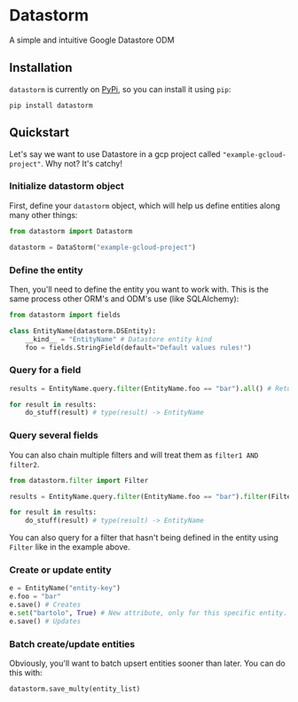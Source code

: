 # Datastorm

A simple and intuitive Google Datastore ODM 

## Installation
`datastorm` is currently on [PyPi](https://pypi.org/project/datastorm/), so you can install it using `pip`:

```
pip install datastorm
```

## Quickstart

Let's say we want to use Datastore in a gcp project called `"example-gcloud-project"`. Why not? It's catchy!


### Initialize datastorm object

First, define your `datastorm` object, which will help us define entities along many other things:

```python
from datastorm import Datastorm

datastorm = DataStorm("example-gcloud-project")
``` 

### Define the entity

Then, you'll need to define the entity you want to work with. This is the same process other ORM's and ODM's use (like SQLAlchemy):

```python
from datastorm import fields

class EntityName(datastorm.DSEntity):
    __kind__ = "EntityName" # Datastore entity kind
    foo = fields.StringField(default="Default values rules!")
```

### Query for a field

```python
results = EntityName.query.filter(EntityName.foo == "bar").all() # Returns a generator.

for result in results:
    do_stuff(result) # type(result) -> EntityName
```

### Query several fields

You can also chain multiple filters and will treat them as `filter1 AND filter2`.

```python
from datastorm.filter import Filter

results = EntityName.query.filter(EntityName.foo == "bar").filter(Filter("numeric_foo", '<', 2)).all()

for result in results:
    do_stuff(result) # type(result) -> EntityName
```
You can also query for a filter that hasn't being defined in the entity using `Filter` like in the example above.

### Create or update entity

```python
e = EntityName("entity-key")
e.foo = "bar"
e.save() # Creates
e.set("bartolo", True) # New attribute, only for this specific entity.
e.save() # Updates
```

### Batch create/update entities
Obviously, you'll want to batch upsert entities sooner than later. You can do this with:

```python
datastorm.save_multy(entity_list)
```

